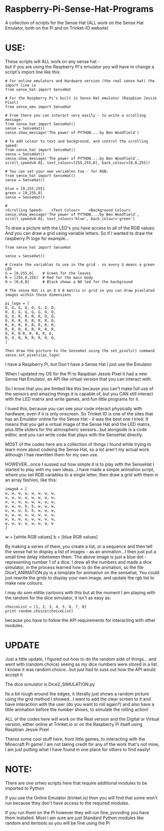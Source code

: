 # Raspberry-Pi-Sense-Hat-Programs
A collection of scripts for the Sense Hat (ALL work on the Sense Hat Emulator, both on the Pi and on Trinket-IO website)

USE:
=====
These scripts will ALL work on any sense hat -  
but if you are using the Raspberry Pi's emulator you will have to change a script's import line like this:
    
    # For online emulators and Hardware version (the real sense hat) the import line is
    from sense_hat import SenseHat
    
    # For the Raspberry Pi's built in Sense Hat emulator (Raspbian Jessie Pixel)
    from sense_emu import SenseHat
    
    # From there you can interact very easily - to write a scrolling message:
    from sense_hat import SenseHat()
    sense = SenseHat()
    sense.show_message('The power of PYTHON....by Ben Woodfield')
    
    # To add colour to text and background, and control the scrolling speed:
    from sense_hat import SenseHat()
    sense = SenseHat()
    sense.show_message('The power of PYTHON....by Ben Woodfield', scroll_speed=0.02, text_colour=[255,255,0], back_colour=[0,0,255])
    
    # You can set your own veriables too - for RGB:
    from sense_hat import SenseHat()
    sense = SenseHat()
    
    blue = [0,255,255]
    green = [0,255,0]
    sense = SenseHat()
    
    #                                                              <Scrolling Speed>    <Text Colour>    <Background Colour>
    sense.show_message('The power of PYTHON....by Ben Woodfield', scroll_speed=0.02, text_colour='blue', back_colour='green')
    
    
To draw a picture with the LED's you have access to all of the RGB values. And you can draw a grid using variable letters. So if I wanted to draw the raspberry Pi logo for example...

    from sense_hat import SenseHat
    
    sense = SenseHat()
    
    # Create the variables to use in the grid - so every G means a green LED
    G = [0,255,0]    # Green for the leaves
    R = [255,0,255]  # Red for the main body
    O = [0,0,0]      # Black shows a NO led for the background
    
    # The sense Hat is an 8 X 8 matrix or grid so you can draw pixelated images within those dimensions
    
    pi_logo = [
    O, G, G, O, O, G, G, O, 
    O, O, G, G, G, G, O, O,
    O, O, R, R, R, R, O, O, 
    O, R, R, R, R, R, R, O,
    R, R, R, R, R, R, R, R,
    R, R, R, R, R, R, R, R,
    O, R, R R, R, R, R, O,
    O, O, R, R, R, R, O, O,
    ]

    Then draw the picture to the SenseHat using the set_pixels() command
    sense.set_pixels(pi_logo)


 

I have a Raspberry Pi, but Don't have a Sense Hat I just use the Emulator

When I updated my OS for the Pi to Raspbian Jessie Pixel it had a new Sense Hat Emulator, an API like virtual version that you can interact with.

So I know that you are limited like this because you can't make full use of the sensors and amazing things it is capable of, but you CAN still interact with the LED matrix and write games, and fun little programs for it.

I loved this, because you can see your code interact physically with hardware, even if it is only onscreen. So Trinket IO is one of the sites that has an Emulator online for the Sense Hat - it was the best one I tried. It means that you get a virtual image of the Sense Hat and the LED matrix, plus little sliders for the atmospheric sensors...but alongside is a code editor, and you can write code that plays with the SenseHat directly.

MOST of the codes here are a collection of things I found while trying to learn more about codeing the Sense Hat, so a lot aren't my actual work although I hae rewritten them for my own use.

HOWEVER...once I sussed out how simple it is to play with the SenseHat I started to play with my own ideas...I have made a simple animation script, where you set RGB variables to a single letter, then draw a grid with them in an array fashion, like this:

    imageA = [
    w, w, w, w, w, w, w, w,
    w, w, w, w, w, w, w, w,
    w, w, w, w, w, w, w, w,
    w, w, w, b, b, w, w, w,
    w, w, w, b, b, w, w, w,
    w, w, w, w, w, w, w, w,
    w, w, w, w, w, w, w, w,
    w, w, w, w, w, w, w, w
    ]

w = [white RGB values]
b = [blue RGB values]

By making a series of them, you create a list, or a sequence and then tell the sense hat to display a list of images - as an animation...I then just put a small time delay inbetween them. The above image is just a blue dot - representing number 1 of a dice. I drew all the numbers and made a dice simulator, in the process learned how to do the animation, so the file Dice1_ANIMATION.py is a template for animation on the sensehat, You could just rewrite the grids to display your own image, and update the rgb list to make new colours.

I may do som elittle cartoons with this but at the moment I am playing with the random for the dice simulator, it isn't as easy as:
    
    choiceList = [1, 2, 3, 4, 5, 6, 7, 8]
    print random.choice(choiceList)
    
because you have to follow the API requirements for interacting with other modules.

UPDATE
=========
Just a little update, I figured out how to do the random side of things... and went with (random.choice) seeing as my dice numbers were stored in a list. I knoew it was random.choice...but just had to suss out how the API would accept it

The dice simulator is Dice2_SIMULATION.py

Its a bit rough around the edges, it literally just shows a random picture using the grid method I showed...I want to add the clear screen to it and have interaction with the user (do you want to roll again?) and also have a little animation before the number shows, to simulate the rolling action!

ALL of the codes here will work on the Real version and the Digital or Virtual version, either online at Trinket.io or on the Raspberry Pi itself using Raspbian Jessie Pixel

Theres some cool stuff here, from little games, to interacting with the Minecraft Pi game! I am not taking credit for any of the work that's not mine, I am just putting what I have found in one place for others to find easily!

NOTE:
=======
There are one ortwo scripts here that require additional modules to be imported to Python

If you use the Online Emulator (trinket.io) then you will find that some won't run because they don't have access to the required modules.

If you run them on the Pi however they will run fine, providing you have them installed. Most I am sure are just Standard Python modules like random and itertools so you will be fine using the Pi
